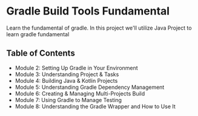 # Gradle Build Tools Fundamental

Learn the fundamental of gradle. In this project we'll utilize Java Project to learn gradle fundamental

## Table of Contents

- Module 2: Setting Up Gradle in Your Environment
- Module 3: Understanding Project & Tasks
- Module 4: Building Java & Kotlin Projects
- Module 5: Understanding Gradle Dependency Management
- Module 6: Creating & Managing Multi-Projects Build
- Module 7: Using Gradle to Manage Testing
- Module 8: Understanding the Gradle Wrapper and How to Use It

